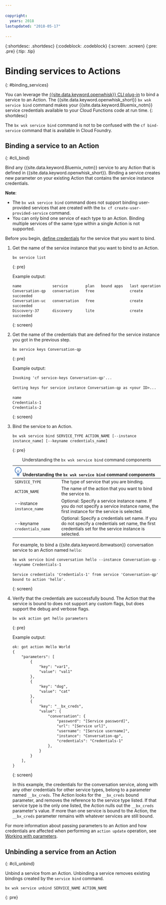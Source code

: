 ```yaml
---

copyright:
  years: 2018
lastupdated: "2018-05-17"

---
```


{:shortdesc: .shortdesc}
{:codeblock: .codeblock}
{:screen: .screen}
{:pre: .pre}
{:tip: .tip}

# Binding services to Actions
{: #binding_services}

You can leverage the [{{site.data.keyword.openwhisk}} CLI plug-in](./bluemix_cli.html) to bind a service to an Action. The {{site.data.keyword.openwhisk_short}} `bx wsk service bind` command makes your {{site.data.keyword.Bluemix_notm}} service credentials available to your Cloud Functions code at run time.
{: shortdesc}

The `bx wsk service bind` command is not to be confused with the `cf bind-service` command that is available in Cloud Foundry.

## Binding a service to an Action
{: #cli_bind}

Bind any {{site.data.keyword.Bluemix_notm}} service to any Action that is defined in {{site.data.keyword.openwhisk_short}}. Binding a service creates new parameter on your existing Action that contains the service instance credentials.

**Note**:
* The `bx wsk service bind` command does not support binding user-provided services that are created with the `bx cf create-user-provided-service` command.
* You can only bind one service of each type to an Action. Binding multiple services of the same type within a single Action is not supported.

Before you begin, [define credentials](apps/reqnsi.html#accser_external) for the service that you want to bind.

1. Get the name of the service instance that you want to bind to an Action.
    ```
    bx service list
    ```
    {: pre}

    Example output:
    ```
    name              service        plan   bound apps   last operation
    Conversation-qp   conversation   free                create succeeded
    Conversation-uc   conversation   free                create succeeded
    Discovery-37      discovery      lite                create succeeded
    ```
    {: screen}

2. Get the name of the credentials that are defined for the service instance you got in the previous step.
    ```
    bx service keys Conversation-qp
    ```
    {: pre}

    Example output:
    ```
    Invoking 'cf service-keys Conversation-qp'...

    Getting keys for service instance Conversation-qp as <your ID>...

    name
    Credentials-1
    Credentials-2
    ```
    {: screen}

3. Bind the service to an Action.
    ```
    bx wsk service bind SERVICE_TYPE ACTION_NAME [--instance instance_name] [--keyname credentials_name]
    ```
    {: pre}

    <table>
    <caption>Understanding the <code>bx wsk service bind</code> command components</caption>
    <thead>
    <th colspan=2><img src="images/idea.png" alt="Idea icon"/> Understanding the <code>bx wsk service bind</code> command components</th>
    </thead>
    <tbody>
    <tr>
    <td><code>SERVICE_TYPE</code></td>
    <td>The type of service that you are binding.</td>
    </tr>
    <tr>
    <td><code>ACTION_NAME</code></td>
    <td>The name of the action that you want to bind the service to.</td>
    </tr>
    <tr>
    <td>--instance <code>instance_name</code></td>
    <td>Optional: Specify a service instance name. If you do not specify a service instance name, the first instance for the service is selected.</td>
    </tr>
    <tr>
    <td>--keyname <code>credentials_name</code></td>
    <td>Optional: Specify a credentials set name. If you do not specify a credentials set name, the first credentials set for the service instance is selected.</td>
    </tr>
    </tbody></table>

    For example, to bind a {{site.data.keyword.ibmwatson}} conversation service to an Action named `hello`:
    ```
    bx wsk service bind conversation hello --instance Conversation-qp --keyname Credentials-1

    Service credentials 'Credentials-1' from service 'Conversation-qp' bound to action 'hello'.
    ```
    {: screen}

4. Verify that the credentials are successfully bound. The Action that the service is bound to does not support any custom flags, but does support the debug and verbose flags.
    ```
    bx wsk action get hello parameters
    ```
    {: pre}

    Example output:
    ```
    ok: got action Hello World
    {
        "parameters": [
            {
                "key": "var1",
                "value": "val1"
            },
            {
                "key": "dog",
                "value": "cat"
            },
            {
                "key": "__bx_creds",
                "value": {
                    "conversation": {
                        "password": "[Service password]",
                        "url": "[Service url]",
                        "username": "[Service username]",
                        "instance": "Conversation-qp",
                        "credentials": "Credentials-1"
                    },
                }
            }
        ],
    }
    ```
    {: screen}

    In this example, the credentials for the conversation service, along with any other credentials for other service types, belong to a parameter named `__bx_creds`. The Action looks for the `__bx_creds` bound parameter, and removes the reference to the service type listed. If that service type is the only one listed, the Action nulls out the `__bx_creds` parameter's value. If more than one service is bound to the Action, the `__bx_creds` parameter remains with whatever services are still bound.

For more information about passing parameters to an Action and how credentials are affected when performing an `action update` operation, see [Working with parameters](./parameters.html#pass-params-action).


## Unbinding a service from an Action
{: #cli_unbind}

Unbind a service from an Action. Unbinding a service removes existing bindings created by the `service bind` command.

```
bx wsk service unbind SERVICE_NAME ACTION_NAME
```
{: pre}
